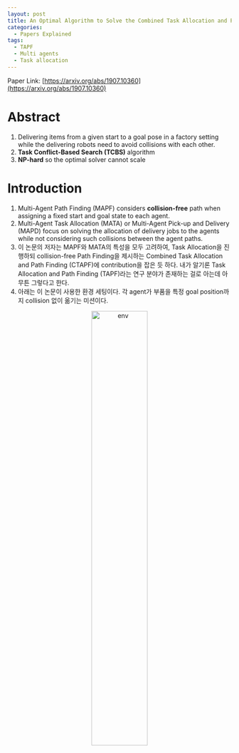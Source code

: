 ```yaml
---
layout: post
title: An Optimal Algorithm to Solve the Combined Task Allocation and Path Finding Problem
categories:
  - Papers Explained
tags:
  - TAPF
  - Multi agents
  - Task allocation
---
```

Paper Link: [https://arxiv.org/abs/1907.10360](https://arxiv.org/abs/1907.10360)

# Abstract
1. Delivering items from a given start to a goal pose in a factory setting while the delivering robots need to avoid 
collisions with each other.
2. **Task Conflict-Based Search (TCBS)** algorithm
3. **NP-hard** so the optimal solver cannot scale

# Introduction
1. Multi-Agent Path Finding (MAPF) considers **collision-free** path when assigning a fixed start and goal state to each 
agent.
2. Multi-Agent Task Allocation (MATA) or Multi-Agent Pick-up and Delivery (MAPD) focus on solving the allocation of 
delivery jobs to the agents while not considering such collisions between the agent paths.
3. 이 논문의 저자는 MAPF와 MATA의 특성을 모두 고려하여, Task Allocation을 진행하되 collision-free Path Finding을 제시하는 Combined
Task Allocation and Path Finding (CTAPF)에 contribution을 잡은 듯 하다. 내가 알기론 Task Allocation and Path Finding (TAPF)라는 
연구 분야가 존재하는 걸로 아는데 아무튼 그렇다고 한다.
4. 아래는 이 논문이 사용한 환경 세팅이다. 각 agent가 부품을 특정 goal position까지 collision 없이 옮기는 미션이다. 

<p align="center">
    <img src = "https://user-images.githubusercontent.com/45442859/128128655-2f07aad7-11fe-44b7-862a-673080966d37.png" alt = "env" width = "50%" height = "50%"/>
</p>

